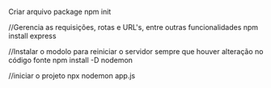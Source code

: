 Criar arquivo package
npm init

//Gerencia as requisições, rotas e URL's, entre outras funcionalidades
npm install express

//Instalar o modolo para reiniciar o servidor sempre que houver alteração no código fonte
npm install -D nodemon

//iniciar o projeto
npx nodemon app.js
